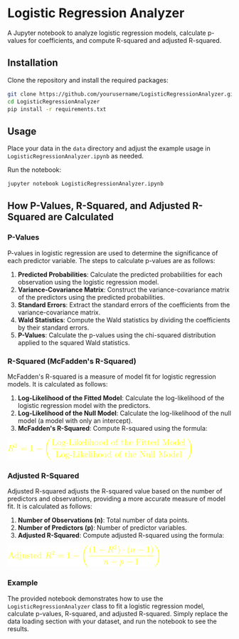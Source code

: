 # Logistic Regression Analyzer

A Jupyter notebook to analyze logistic regression models, calculate p-values for coefficients, and compute R-squared and adjusted R-squared.

## Installation

Clone the repository and install the required packages:

```bash
git clone https://github.com/yourusername/LogisticRegressionAnalyzer.git
cd LogisticRegressionAnalyzer
pip install -r requirements.txt
```

## Usage

Place your data in the `data` directory and adjust the example usage in `LogisticRegressionAnalyzer.ipynb` as needed.

Run the notebook:

```bash
jupyter notebook LogisticRegressionAnalyzer.ipynb
```

## How P-Values, R-Squared, and Adjusted R-Squared are Calculated

### P-Values

P-values in logistic regression are used to determine the significance of each predictor variable. The steps to calculate p-values are as follows:

1. **Predicted Probabilities**: Calculate the predicted probabilities for each observation using the logistic regression model.
2. **Variance-Covariance Matrix**: Construct the variance-covariance matrix of the predictors using the predicted probabilities.
3. **Standard Errors**: Extract the standard errors of the coefficients from the variance-covariance matrix.
4. **Wald Statistics**: Compute the Wald statistics by dividing the coefficients by their standard errors.
5. **P-Values**: Calculate the p-values using the chi-squared distribution applied to the squared Wald statistics.

### R-Squared (McFadden's R-Squared)

McFadden's R-squared is a measure of model fit for logistic regression models. It is calculated as follows:

1. **Log-Likelihood of the Fitted Model**: Calculate the log-likelihood of the logistic regression model with the predictors.
2. **Log-Likelihood of the Null Model**: Calculate the log-likelihood of the null model (a model with only an intercept).
3. **McFadden's R-Squared**: Compute R-squared using the formula:

![alt text](image-1.png)

### Adjusted R-Squared

Adjusted R-squared adjusts the R-squared value based on the number of predictors and observations, providing a more accurate measure of model fit. It is calculated as follows:

1. **Number of Observations (n)**: Total number of data points.
2. **Number of Predictors (p)**: Number of predictor variables.
3. **Adjusted R-Squared**: Compute adjusted R-squared using the formula:

![alt text](image-2.png)

### Example

The provided notebook demonstrates how to use the `LogisticRegressionAnalyzer` class to fit a logistic regression model, calculate p-values, R-squared, and adjusted R-squared. Simply replace the data loading section with your dataset, and run the notebook to see the results.
